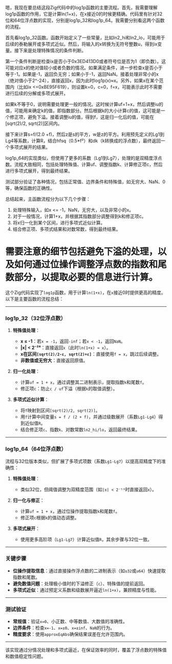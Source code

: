 嗯，我现在要总结这段Zig代码中的log1p函数的主要流程。首先，我需要理解log1p函数的作用，它是计算ln(1+x)，在x接近0的时候更精确。代码里有针对32位和64位浮点数的实现，分别是log1p_32和log1p_64。我需要分别看这两个函数的流程。

首先看log1p_32函数。函数开始定义了一些常量，比如ln2_hi和ln2_lo，可能用于后续的泰勒展开或多项式近似。然后，将输入的x转换为无符号整数u，得到ix变量。接下来是处理特殊情况的条件判断。

第一个条件判断是检查ix是否小于0x3ED413D0或者符号位是否为1（即负数）。这可能对应x的绝对值较小或者负数的情况。如果满足条件，进一步检查x是否小于等于-1。如果是-1，返回负无穷；如果小于-1，返回NaN。接着处理非常小的x（绝对值小于2^-24），直接返回x，因为此时log1p(x)≈x。另外，如果x在某个范围内（比如ix <=0xBE95F619），则设置k=0，c=0，f=x，可能表示此时不需要进行后续的分解或多项式展开。

如果k不等于0，说明需要处理更一般的情况。这时候计算uf=1+x，然后调整iu的值，可能用来确定k的值，即指数部分。然后根据k的大小计算c的值，这可能是一个修正项，避免下溢。接着调整iu的值，得到f，这是归一化后的值，可能在[sqrt(2)/2, sqrt(2)]区间内。

接下来计算s=f/(2.0 +f)，然后z是s的平方，w是z的平方。利用预先定义的Lg1到Lg4等系数，计算R，结合hfsq（0.5*f²）和dk（k转换成的浮点数），最终返回一个多项式展开的结果。

log1p_64的实现类似，但使用了更多的系数（Lg1到Lg7），处理的是双精度浮点数。流程大致相同，包括处理特殊值、计算uf、调整指数k、计算修正项c，然后进行多项式展开，得到最终结果。

测试部分验证了各种情况，包括正常值、边界条件和特殊值，如无穷大、NaN、0等，确保函数的正确性。

总结起来，主函数流程分为以下几个步骤：

1. 处理特殊输入，如x <= -1，NaN，无穷大，以及非常小的x。
2. 对于一般情况，计算1+x，并根据其指数部分调整得到k和修正项c。
3. 将x归一化到某个区间，进行多项式近似计算。
4. 结合修正项、多项式结果和对数常数，得到最终结果。

需要注意的细节包括避免下溢的处理，以及如何通过位操作调整浮点数的指数和尾数部分，以提取必要的信息进行计算。
================================================
这个Zig代码实现了`log1p`函数，用于计算`ln(1+x)`，在`x`接近0时提供更高的精度。以下是主要函数的流程总结：

---

### **log1p_32（32位浮点数）**
1. **特殊值处理**：
   - **x ≤ -1**：若`x = -1`，返回`-inf`；若`x < -1`，返回`NaN`。
   - **|x| < 2⁻²⁴**：直接返回`x`（此时`ln(1+x) ≈ x`）。
   - **x在区间`[sqrt(2)/2-ε, sqrt(2)+ε]`**：直接使用`f = x`，跳过后续调整。
   - **非数值或无穷大**：直接返回原值。

2. **归一化处理**：
   - 计算`uf = 1 + x`，通过调整其二进制表示，提取指数`k`和尾数`f`。
   - 修正项`c`：防止`c / uf`下溢（根据`k`的取值调整）。

3. **多项式近似计算**：
   - 将`f`映射到区间`[sqrt(2)/2, sqrt(2)]`。
   - 用`f`计算中间变量`s = f / (2 + f)`，并通过级数展开（系数`Lg1-Lg4`）得到近似值`R`。
   - 结合修正项`c`、指数`k`、对数常数`ln2_hi/lo`，返回最终结果。

---

### **log1p_64（64位浮点数）**
流程与32位版本类似，但扩展了多项式项数（系数`Lg1-Lg7`）以提高双精度下的准确性：
1. **特殊值处理**：
   - 类似32位，但阈值调整为双精度范围（如`|x| < 2⁻⁵³`时直接返回`x`）。

2. **归一化与修正**：
   - 计算`uf = 1 + x`，通过位操作提取指数`k`和尾数`f`。
   - 修正项`c`根据`k`的值动态调整。

3. **多项式展开**：
   - 使用更多高阶项（`Lg1-Lg7`）计算近似值`R`，其余步骤与32位一致。

---

### **关键步骤**
- **位操作提取信息**：通过直接操作浮点数的二进制表示（如`u32`或`u64`）快速提取指数和尾数。
- **避免数值问题**：处理极小值时的下溢修正（`c`）、特殊值的提前返回。
- **多项式近似**：通过预定义系数和级数展开逼近`ln(1+x)`，兼顾精度与性能。

---

### **测试验证**
- **常规值**：验证`x=0`、小正数、中等数值、大数值的准确性。
- **边界条件**：检查`x=-1`、`x=±0`、`x=±inf`、`NaN`的行为。
- **精度要求**：使用`approxEqAbs`确保结果误差在允许范围内。

---

该实现通过分情况处理和多项式逼近，在保证效率的同时，覆盖了浮点数的特殊值和数值稳定性问题。